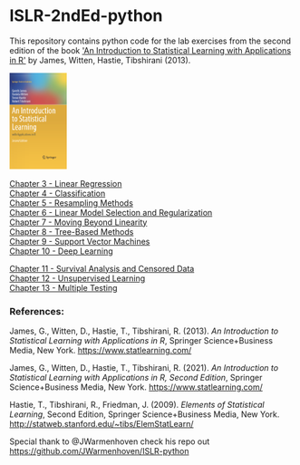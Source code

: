 # ISLR-2ndEd-python

This repository contains python code for the lab exercises from the second edition of the book <A target="_blank" href='https://www.statlearning.com/'>'An Introduction to Statistical Learning with Applications in R'</A> by James, Witten, Hastie, Tibshirani (2013).<P>

<IMG src='ISLR-2ndEd-cover.png' height=20% width=20%> <P>
<A href='https://github.com/ehmtang/ISLR-2ndEd-python/blob/master/Notebooks/ch03-Linear-Regression.ipynb'>Chapter 3 - Linear Regression</A><BR>
<A href='https://github.com/ehmtang/ISLR-2ndEd-python/blob/master/Notebooks/ch04-Classification.ipynb'>Chapter 4 - Classification</A><BR>
<A href='https://github.com/ehmtang/ISLR-2ndEd-python/blob/master/Notebooks/ch05-Resampling-Methods.ipynb'>Chapter 5 - Resampling Methods</A><BR>
<A href='https://github.com/ehmtang/ISLR-2ndEd-python/blob/master/Notebooks/ch06-Linear-Model-Selection-and-Regularisation.ipynb'>Chapter 6 - Linear Model Selection and Regularization</A><BR>
<A href='https://github.com/ehmtang/ISLR-2ndEd-python/blob/master/Notebooks/ch07-Moving-Beyond-Linearity.ipynb'>Chapter 7 - Moving Beyond Linearity</A><BR>
<A href='https://github.com/ehmtang/ISLR-2ndEd-python/blob/master/Notebooks/ch08-Tree-Based-Methods.ipynb'>Chapter 8 - Tree-Based Methods</A><BR>
<A href='https://github.com/ehmtang/ISLR-2ndEd-python/blob/master/Notebooks/ch09-Support-Vector-Machines.ipynb'>Chapter 9 - Support Vector Machines</A><BR>
<A href='https://github.com/ehmtang/ISLR-2ndEd-python/blob/master/Notebooks/ch10-Deep-Learning.ipynb'>Chapter 10 - Deep Learning</A><P>
<A href='https://github.com/ehmtang/ISLR-2ndEd-python/blob/master/Notebooks/ch11-Survival-Analysis-and-Censored-Data.ipynb'>Chapter 11 - Survival Analysis and Censored Data</A><BR>
<A href='https://github.com/ehmtang/ISLR-2ndEd-python/blob/master/Notebooks/ch12-Unsupervised-Learning.ipynb'>Chapter 12 - Unsupervised Learning</A><BR>
<A href='https://github.com/ehmtang/ISLR-2ndEd-python/blob/master/Notebooks/ch13-Multiple-Testing.ipynb'>Chapter 13 - Multiple Testing</A><P>
 
### References:
James, G., Witten, D., Hastie, T., Tibshirani, R. (2013). <I>An Introduction to Statistical Learning with Applications in  R</I>,  Springer Science+Business Media, New York.
https://www.statlearning.com/

James, G., Witten, D., Hastie, T., Tibshirani, R. (2021). <I>An Introduction to Statistical Learning with Applications in  R, Second Edition</I>,  Springer Science+Business Media, New York.
https://www.statlearning.com/

Hastie, T., Tibshirani, R., Friedman, J. (2009). <I>Elements of Statistical Learning</I>, Second Edition, Springer Science+Business Media, New York.
http://statweb.stanford.edu/~tibs/ElemStatLearn/

Special thank to @JWarmenhoven check his repo out https://github.com/JWarmenhoven/ISLR-python
